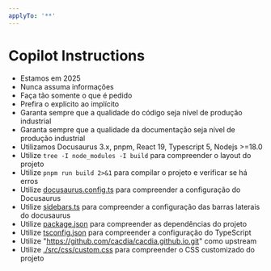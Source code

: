 ```yaml
---
applyTo: '**'
---
```


# Copilot Instructions

- Estamos em 2025
- Nunca assuma informações
- Faça tão somente o que é pedido
- Prefira o explícito ao implícito
- Garanta sempre que a qualidade do código seja nível de produção industrial
- Garanta sempre que a qualidade da documentação seja nível de produção industrial
- Utilizamos Docusaurus 3.x, pnpm, React 19, Typescript 5, Nodejs >=18.0
- Utilize `tree -I node_modules -I build` para compreender o layout do projeto
- Utilize `pnpm run build 2>&1` para compilar o projeto e verificar se há erros
- Utilize [docusaurus.config.ts](./docusaurus.config.ts) para compreender a configuração do Docusaurus
- Utilize [sidebars.ts](./sidebars.ts) para compreender a configuração das barras laterais do docusaurus
- Utilize [package.json](./package.json) para compreender as dependências do projeto
- Utilize [tsconfig.json](./tsconfig.json) para compreender a configuração do TypeScript
- Utilize "https://github.com/cacdia/cacdia.github.io.git" como upstream
- Utilize [./src/css/custom.css](./src/css/custom.css) para compreender o CSS customizado do projeto
